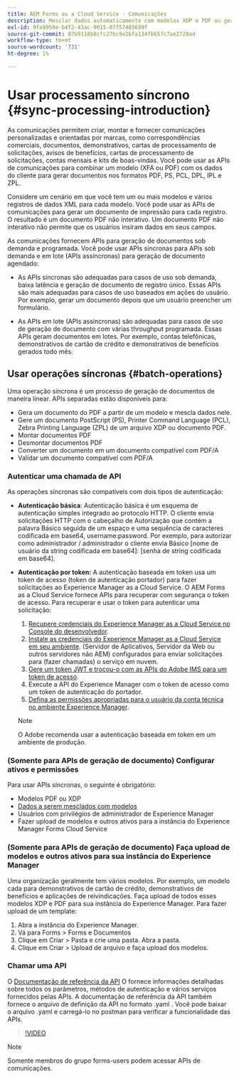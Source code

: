 ```yaml
---
title: AEM Forms as a Cloud Service - Comunicações
description: Mesclar dados automaticamente com modelos XDP e PDF ou gerar saída nos formatos PCL, ZPL e PostScript
exl-id: 9fa9959e-b4f2-43ac-9015-07f57485699f
source-git-commit: 07b9118b8cfc27bc9e2bfa134fbb57c7ae2728ad
workflow-type: tm+mt
source-wordcount: '731'
ht-degree: 1%

---
```



# Usar processamento síncrono {#sync-processing-introduction}

As comunicações permitem criar, montar e fornecer comunicações personalizadas e orientadas por marcas, como correspondências comerciais, documentos, demonstrativos, cartas de processamento de solicitações, avisos de benefícios, cartas de processamento de solicitações, contas mensais e kits de boas-vindas. Você pode usar as APIs de comunicações para combinar um modelo (XFA ou PDF) com os dados do cliente para gerar documentos nos formatos PDF, PS, PCL, DPL, IPL e ZPL.

Considere um cenário em que você tem um ou mais modelos e vários registros de dados XML para cada modelo. Você pode usar as APIs de comunicações para gerar um documento de impressão para cada registro. <!-- You can also combine the records into a single document. --> O resultado é um documento PDF não interativo. Um documento PDF não interativo não permite que os usuários insiram dados em seus campos.


As comunicações fornecem APIs para geração de documentos sob demanda e programada. Você pode usar APIs síncronas para APIs sob demanda e em lote (APIs assíncronas) para geração de documento agendado:

* As APIs síncronas são adequadas para casos de uso sob demanda, baixa latência e geração de documento de registro único. Essas APIs são mais adequadas para casos de uso baseados em ações do usuário. Por exemplo, gerar um documento depois que um usuário preencher um formulário.

* As APIs em lote (APIs assíncronas) são adequadas para casos de uso de geração de documento com várias throughput programada. Essas APIs geram documentos em lotes. Por exemplo, contas telefônicas, demonstrativos de cartão de crédito e demonstrativos de benefícios gerados todo mês.

## Usar operações síncronas {#batch-operations}

Uma operação síncrona é um processo de geração de documentos de maneira linear. APIs separadas estão disponíveis para:

* Gera um documento do PDF a partir de um modelo e mescla dados nele.
* Gere um documento PostScript (PS), Printer Command Language (PCL), Zebra Printing Language (ZPL) de um arquivo XDP ou documento PDF.
* Montar documentos PDF
* Desmontar documentos PDF
* Converter um documento em um documento compatível com PDF/A
* Validar um documento compatível com PDF/A


### Autenticar uma chamada de API

As operações síncronas são compatíveis com dois tipos de autenticação:

* **Autenticação básica**: Autenticação básica é um esquema de autenticação simples integrado ao protocolo HTTP. O cliente envia solicitações HTTP com o cabeçalho de Autorização que contém a palavra Básico seguida de um espaço e uma sequência de caracteres codificada em base64, username:password. Por exemplo, para autorizar como administrador / administrador o cliente envia Básico [nome de usuário da string codificada em base64]: [senha de string codificada em base64].

* **Autenticação por token:** A autenticação baseada em token usa um token de acesso (token de autenticação portador) para fazer solicitações ao Experience Manager as a Cloud Service. O AEM Forms as a Cloud Service fornece APIs para recuperar com segurança o token de acesso. Para recuperar e usar o token para autenticar uma solicitação:

   1. [Recupere credenciais do Experience Manager as a Cloud Service no Console do desenvolvedor](https://experienceleague.adobe.com/docs/experience-manager-learn/getting-started-with-aem-headless/authentication/service-credentials.html).
   1. [Instale as credenciais do Experience Manager as a Cloud Service em seu ambiente](https://experienceleague.adobe.com/docs/experience-manager-learn/getting-started-with-aem-headless/authentication/service-credentials.html). (Servidor de Aplicativos, Servidor da Web ou outros servidores não AEM) configurados para enviar solicitações para (fazer chamadas) o serviço em nuvem.
   1. [Gere um token JWT e trocou-o com as APIs do Adobe IMS para um token de acesso](https://experienceleague.adobe.com/docs/experience-manager-learn/getting-started-with-aem-headless/authentication/service-credentials.html).
   1. Execute a API do Experience Manager com o token de acesso como um token de autenticação do portador.
   1. [Defina as permissões apropriadas para o usuário da conta técnica no ambiente Experience Manager](https://experienceleague.adobe.com/docs/experience-manager-learn/getting-started-with-aem-headless/authentication/service-credentials.html?lang=en#configure-access-in-aem).

   >[!NOTE]
   >
   >O Adobe recomenda usar a autenticação baseada em token em um ambiente de produção.


### (Somente para APIs de geração de documento) Configurar ativos e permissões

Para usar APIs síncronas, o seguinte é obrigatório:

* Modelos PDF ou XDP
* [Dados a serem mesclados com modelos](#form-data)
* Usuários com privilégios de administrador de Experience Manager
* Fazer upload de modelos e outros ativos para a instância do Experience Manager Forms Cloud Service

### (Somente para APIs de geração de documento) Faça upload de modelos e outros ativos para sua instância do Experience Manager

Uma organização geralmente tem vários modelos. Por exemplo, um modelo cada para demonstrativos de cartão de crédito, demonstrativos de benefícios e aplicações de reivindicações. Faça upload de todos esses modelos XDP e PDF para sua instância do Experience Manager. Para fazer upload de um template:

1. Abra a instância do Experience Manager.
1. Vá para Forms > Forms e Documentos
1. Clique em Criar > Pasta e crie uma pasta. Abra a pasta.
1. Clique em Criar > Upload de arquivo e faça upload dos modelos.


### Chamar uma API

O [Documentação de referência da API](https://developer.adobe.com/experience-manager-forms-cloud-service-developer-reference/) O fornece informações detalhadas sobre todos os parâmetros, métodos de autenticação e vários serviços fornecidos pelas APIs. A documentação de referência da API também fornece o arquivo de definição da API no formato .yaml . Você pode baixar o arquivo .yaml e carregá-lo no postman para verificar a funcionalidade das APIs.

>[!VIDEO](https://video.tv.adobe.com/v/335771)

>[!NOTE]
>
>Somente membros do grupo forms-users podem acessar APIs de comunicações.
